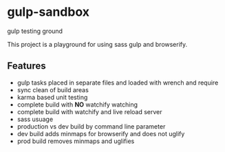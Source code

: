 # gulp-sandbox
gulp testing ground

This project is a playground for using sass gulp and browserify.

## Features

* gulp tasks placed in separate files and loaded with wrench and require
* sync clean of build areas
* karma based unit testing
* complete build with **NO** watchify watching
* complete build with watchify and live reload server
* sass usuage
* production vs dev build by command line parameter
* dev build adds minmaps for browserify and does not uglify
* prod build removes minmaps and uglifies
